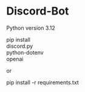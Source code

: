 # Discord-Bot
Python version 3.12

pip install  
discord.py  
python-dotenv  
openai  

or

pip install -r requirements.txt
